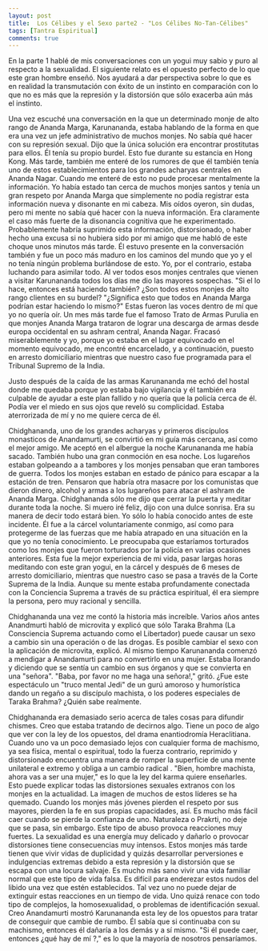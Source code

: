 ```yaml
---
layout: post
title:  Los Célibes y el Sexo parte2 - "Los Célibes No-Tan-Célibes"
tags: [Tantra Espiritual]
comments: true
---
```


En la parte 1 hablé de mis conversaciones con un yogui muy sabio y puro al respecto a la sexualidad. El siguiente relato es el opuesto perfecto de lo que este gran hombre enseñó. Nos ayudará a dar perspectiva sobre lo que es en realidad la transmutación con éxito de un instinto en comparación con lo que no es más que la represión y la distorsión que sólo exacerba aún más el instinto.

Una vez escuché una conversación en la que un determinado monje de alto rango de Ananda Marga, Karunananda, estaba hablando de la forma en que era una vez un jefe administrativo de muchos monjes. No sabía qué hacer con su represión sexual. Dijo que la única solución era encontrar prostitutas para ellos. Él tenía su propio burdel. Esto fue durante su estancia en Hong Kong. Más tarde, también me enteré de los rumores de que él también tenía uno de estos establecimientos para los grandes acharyas centrales en Ananda Nagar. Cuando me enteré de esto no pude procesar mentalmente la información. Yo había estado tan cerca de muchos monjes santos y tenía un gran respeto por Ananda Marga que simplemente no podía registrar esta información nueva y disonante en mi cabeza. Mis oídos oyeron, sin dudas, pero mi mente no sabía qué hacer con la nueva información. Era claramente el caso más fuerte de la disonancia cognitiva que he experimentado. Probablemente habría suprimido esta información, distorsionado, o haber hecho una excusa si no hubiera sido por mi amigo que me habló de este choque unos minutos más tarde. Él estuvo presente en la conversación también y fue un poco más maduro en los caminos del mundo que yo y el no tenía ningún problema burlándose de esto. Yo, por el contrario, estaba luchando para asimilar todo. Al ver todos esos monjes centrales que vienen a visitar Karunananda todos los días me dio las mayores sospechas. "Si el lo hace, entonces está haciendo  también? ¿Son todos estos monjes de alto rango clientes en su burdel? "¿Significa esto que todos en Ananda Marga podrían estar haciendo lo mismo?" Estas fueron las voces dentro de mí que yo no quería oír. Un mes más tarde fue el famoso Trato de Armas Purulia en que monjes Ananda Marga trataron de lograr una descarga de armas desde europa occidental en su ashram central, Ananda Nagar. Fracasó miserablemente y yo, porque yo estaba en el lugar equivocado en el momento equivocado, me encontré encarcelado, y a continuación, puesto en arresto domiciliario mientras que nuestro caso fue programada para el Tribunal Supremo de la India.

Justo después de la caída de las armas Karunananda me echó del hostal donde me quedaba porque yo estaba bajo vigilancia y él también era culpable de ayudar a este plan fallido y no quería que la policía cerca de él. Podía ver el miedo en sus ojos que reveló su complicidad. Estaba aterrorizada de mí y no me quiere cerca de él.

Chidghananda, uno de los grandes acharyas y primeros discípulos monasticos de Anandamurti, se convirtió en mi guía más cercana, así como el mejor amigo. Me aceptó en el albergue la noche Karunananda me había sacado. También hubo una gran conmoción en esa noche. Los lugareños estaban golpeando a a tambores y los monjes pensaban que eran tambores de guerra. Todos los monjes estaban en estado de pánico para escapar a la estación de tren. Pensaron que habría otra masacre por los comunistas que dieron dinero, alcohol y armas a los lugareños para atacar el ashram de Ananda Marga. Chidghananda sólo me dijo que cerrar la puerta y meditar durante toda la noche. Si muero iré feliz, dijo con una dulce sonrisa. Era su manera de decir todo estará bien. Yo sólo lo había conocido antes de este incidente. Él fue a la cárcel voluntariamente conmigo, así como para protegerme de las fuerzas que me había atrapado en una situación en la que yo no tenía conocimiento. Le preocupaba que estaríamos torturados como los monjes que fueron torturados por la policía en varias ocasiones anteriores. Esta fue la mejor experiencia de mi vida, pasar largas horas meditando con este gran yogui, en la cárcel y después de 6 meses de arresto domiciliario, mientras que nuestro caso se pasa a través de la Corte Suprema de la India. Aunque su mente estaba profundamente conectada con la Conciencia Suprema a través de su práctica espiritual, él era siempre la persona, pero muy racional y sencilla.

Chidghananda una vez me contó la historia más increíble. Varios años antes Anandmurti habló de microvita y explicó que sólo Taraka Brahma (La Consciencia Suprema actuando como el Libertador) puede causar un sexo a cambio sin una operación o de las drogas. Es posible cambiar el sexo con la aplicación de microvita, explicó. Al mismo tiempo Karunananda comenzó a mendigar a Anandamurti para no convertirlo en una mujer. Estaba llorando y diciendo que se sentía un cambio en sus órganos y que se convierta en una "señora". "Baba, por favor no me haga una señora!," gritó. ¿Fue este espectáculo un "truco mental Jedi" de un gurú amoroso y humorística dando un regaño a su discípulo machista, o los poderes especiales de Taraka Brahma? ¿Quién sabe realmente.

Chidghananda era demasiado serio acerca de tales cosas para difundir chismes. Creo que estaba tratando de decirnos algo. Tiene un poco de algo que ver con la ley de los opuestos, del drama enantiodromía Heraclitiana. Cuando uno va un poco demasiado lejos con cualquier forma de machismo, ya sea física, mental o espiritual, todo la fuerza contrario, reprimido y distorsionado encuentra una manera de romper la superficie de una mente unilateral e extremo y obliga a un cambio radical . "Bien, hombre machista, ahora vas a ser una mujer," es lo que la ley del karma quiere enseñarles. Esto puede explicar todas las distorsiones sexuales extranos con los monjes en la actualidad. La imagen de muchos de estos líderes se ha quemado. Cuando los monjes más jóvenes pierden el respeto por sus mayores, pierden la fe en sus propias capacidades, así. Es mucho más fácil caer cuando se pierde la confianza de uno. Naturaleza o Prakrti, no deje que se pasa, sin embargo. Este tipo de abuso provoca reacciones muy fuertes. La sexualidad es una energía muy delicado y dañarlo o provocar distorsiones tiene consecuencias muy intensos. Estos monjes más tarde tienen que vivir vidas de duplicidad y quizás desarrollar perversiones e indulgencias extremas debido a esta represión y la distorsión que se escapa con una locura salvaje. Es mucho más sano vivir una vida familiar normal que este tipo de vida falsa. Es difícil para enderezar estos nudos del libido una vez que estén establecidos. Tal vez uno no puede dejar de extinguir estas reacciones en un tiempo de vida. Uno quizá renace con todo tipo de complejos, la homosexualidad, o problemas de identificación sexual. Creo Anandamurti mostró Karunananda esta ley de los opuestos para tratar de conseguir que cambie de rumbo. Él sabía que si continuaba con su machismo, entonces él dañaría a los demás y a sí mismo. "Si él puede caer, entonces ¿qué hay de mí ?," es lo que la mayoría de nosotros pensaríamos.
